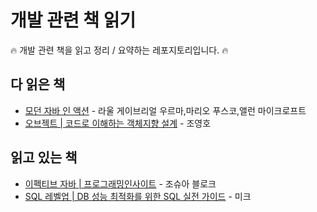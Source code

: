 # 개발 관련 책 읽기
🔥 개발 관련 책을 읽고 정리 / 요약하는 레포지토리입니다. 🔥

## 다 읽은 책
- [모던 자바 인 액션](https://search.shopping.naver.com/book/catalog/32466988102?cat_id=50010920&frm=PBOKPRO&query=%EB%AA%A8%EB%8D%98+%EC%9E%90%EB%B0%94+%EC%9D%B8+%EC%95%A1%EC%85%98&NaPm=ct%3Dll6b72pc%7Cci%3De1e88d6365163103622225eb15dc0234e7b5bd7d%7Ctr%3Dboknx%7Csn%3D95694%7Chk%3D98d670d87f6ba646ee0c97f1e0e7b61b7946134f) - 라울 게이브리얼 우르마,마리오 푸스코,앨런 마이크로프트
- [오브젝트 | 코드로 이해하는 객체지향 설계](https://search.shopping.naver.com/book/catalog/32453230352?cat_id=50010920&frm=PBOKMOD&query=%EC%98%A4%EB%B8%8C%EC%A0%9D%ED%8A%B8+%EB%8F%84%EC%84%9C&NaPm=ct%3Dll6be7nc%7Cci%3Dbf470e6fcb4f36c2bee3f7dfbcb987554bab24c9%7Ctr%3Dboknx%7Csn%3D95694%7Chk%3Dda62d20087211b9f6f69b9d735989e88c2e1c901) - 조영호

## 읽고 있는 책
- [이펙티브 자바 | 프로그래밍인사이트](https://search.shopping.naver.com/book/catalog/32436239326?cat_id=50010920&frm=PBOKPRO&query=%EC%9E%90%EB%B0%94+%EC%9D%B4%ED%8E%99%ED%8B%B0%EB%B8%8C&NaPm=ct%3Dll6bccio%7Cci%3D055748f9940093b6f45a1c5e8ffb1db37435f00e%7Ctr%3Dboknx%7Csn%3D95694%7Chk%3D2bb8c27f8bba14261cf85168d886d1c514f955ae) - 조슈아 블로크
- [SQL 레벨업 | DB 성능 최적화를 위한 SQL 실전 가이드](https://search.shopping.naver.com/book/catalog/32460013621?query=sql%20%EB%A0%88%EB%B2%A8%EC%97%85&NaPm=ct%3Dlm97bby0%7Cci%3D04ebb2a52f1a4cae7bccc455d43339b5298c7eda%7Ctr%3Dboksl%7Csn%3D95694%7Chk%3De2f275aa729d6c6d18c8a83006eb2ce988478e7c) - 미크
